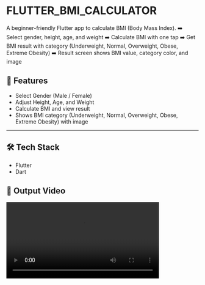 # FLUTTER_BMI_CALCULATOR
A beginner-friendly Flutter app to calculate BMI (Body Mass Index). 
➡️ Select gender, height, age, and weight
➡️ Calculate BMI with one tap 
➡️ Get BMI result with category (Underweight, Normal, Overweight, Obese, Extreme Obesity) 
➡️ Result screen shows BMI value, category color, and image

## 🚀 Features
- Select Gender (Male / Female)
- Adjust Height, Age, and Weight
- Calculate BMI and view result
- Shows BMI category (Underweight, Normal, Overweight, Obese, Extreme Obesity) with image

---

## 🛠️ Tech Stack
- Flutter  
- Dart  

## 🎥 Output Video

<video width="400" controls>
  <source src="https://github.com/khushijain2707/FLUTTER_BMI_CALCULATOR/blob/main/assets/videos/BMI_Output_Video.mp4" type="video/mp4">
  Your browser does not support HTML video.
</video>
